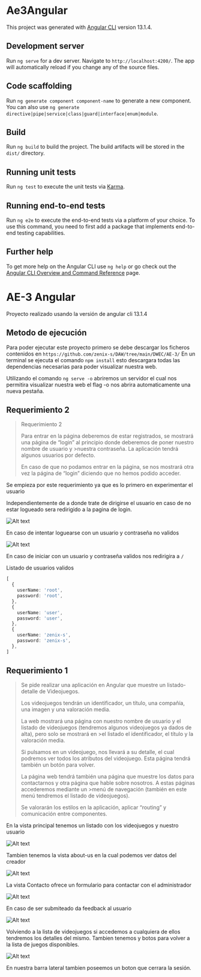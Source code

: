 # Ae3Angular

This project was generated with [Angular CLI](https://github.com/angular/angular-cli) version 13.1.4.

## Development server

Run `ng serve` for a dev server. Navigate to `http://localhost:4200/`. The app will automatically reload if you change any of the source files.

## Code scaffolding

Run `ng generate component component-name` to generate a new component. You can also use `ng generate directive|pipe|service|class|guard|interface|enum|module`.

## Build

Run `ng build` to build the project. The build artifacts will be stored in the `dist/` directory.

## Running unit tests

Run `ng test` to execute the unit tests via [Karma](https://karma-runner.github.io).

## Running end-to-end tests

Run `ng e2e` to execute the end-to-end tests via a platform of your choice. To use this command, you need to first add a package that implements end-to-end testing capabilities.

## Further help

To get more help on the Angular CLI use `ng help` or go check out the [Angular CLI Overview and Command Reference](https://angular.io/cli) page.

# AE-3 Angular

Proyecto realizado usando la versión de angular cli 13.1.4

## Metodo de ejecución

Para poder ejecutar este proyecto primero se debe descargar los ficheros contenidos en `https://github.com/zenix-s/DAW/tree/main/DWEC/AE-3/`
En un terminal se ejecuta el comando `npm install` esto descargara todas las dependencias necesarias para poder visualizar nuestra web.

Utilizando el comando `ng serve -o` abriremos un servidor el cual nos permitira visualizar nuestra web el flag -o nos abrira automaticamente una nueva pestaña.

## Requerimiento 2

> Requerimiento 2
>
> Para entrar en la página deberemos de estar registrados, se mostrará una página de “login” al principio donde deberemos de poner nuestro nombre de usuario y >nuestra contraseña. La aplicación tendrá algunos usuarios por defecto.
>
> En caso de que no podamos entrar en la página, se nos mostrará otra vez la página de “login” diciendo que no hemos podido acceder.

Se empieza por este requerimiento ya que es lo primero en experimentar el usuario

Independientemente de a donde trate de dirigirse el usuario en caso de no estar logueado sera redirigido a la pagina de login.

![Alt text](README/image.png)

En caso de intentar loguearse con un usuario y contraseña no validos

![Alt text](image2.png)

En caso de iniciar con un usuario y contraseña validos nos redirigira a `/`

Listado de usuarios validos

```ts
[
  {
    userName: 'root',
    password: 'root',
  },
  {
    userName: 'user',
    password: 'user',
  },
  {
    userName: 'zenix-s',
    password: 'zenix-s',
  },
]
```

## Requerimiento 1

>Se pide realizar una aplicación en Angular que muestre un listado-detalle de Videojuegos.
>
>Los videojuegos tendrán un identificador, un título, una compañía, una imagen y una valoración media.
>
>La web mostrará una página con nuestro nombre de usuario y el listado de videojuegos (tendremos algunos videojuegos ya dados de alta), pero solo se mostrará en >el listado el identificador, el título y la valoración media.
>
>Si pulsamos en un videojuego, nos llevará a su detalle, el cual podremos ver todos los atributos del videojuego. Esta página tendrá también un botón para volver.
>
>La página web tendrá también una página que muestre los datos para contactarnos y otra página que hable sobre nosotros. A estas páginas accederemos mediante un >menú de navegación (también en este menú tendremos el listado de videojuegos).
>
>Se valorarán los estilos en la aplicación, aplicar “routing” y comunicación entre componentes.

En la vista principal tenemos un listado con los videojuegos y nuestro usuario

![Alt text](image.png)

Tambien tenemos la vista about-us en la cual podemos ver datos del creador

![Alt text](image-1.png)

La vista Contacto ofrece un formulario para contactar con el administrador

![Alt text](image-2.png)

En caso de ser submiteado da feedback al usuario

![Alt text](image-3.png)

Volviendo a la lista de videojuegos si accedemos a cualquiera de ellos tendremos los detalles del mismo.
Tambien tenemos y botos para volver a la lista de juegos disponibles.

![Alt text](image-4.png)

En nuestra barra lateral tambien poseemos un boton que cerrara la sesión.

## 